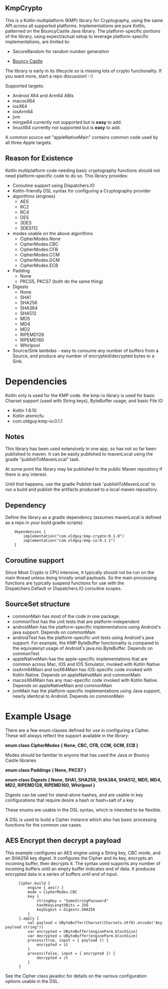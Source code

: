 ## KmpCrypto

This is a Kotlin multiplatform (KMP) library for Cryptography, using the same API across all supported platforms.  Implementations are pure Kotlin, patterned on the BouncyCastle Java library. The platform-specific portions of the library, using expect/actual setup to leverage platform-specific implementations, are limited to:

- SecureRandom for random number generation

- [Bouncy Castle](https://www.bouncycastle.org/)

The library is early in its lifecycle so is missing lots of crypto functionality. If you want more, start a repo discussion! :-) 

Supported targets:

- Android X64 and Arm64 ABIs
- macosX64
- iosX64
- iosArm64
- jvm
- mingw64 currently not supported but is **easy** to add.
- linuxX64 currently not supported but is **easy** to add.

A common source set "appleNativeMain" contains common code used by all three Apple targets. 

## Reason for Existence

Kotlin multiplatform code needing basic cryptography functions should not need platform-specific code to do so. This library provides:

- Coroutine support using Dispatchers.IO
- Kotlin-friendly DSL syntax for configuring a Cryptography provider
- algorithms (engines)
  - AES
  - RC2
  - RC4
  - DES
  - 3DES
  - 3DES112
- modes usable on the above algorithms
  - CipherModes.None
  - CipherModes.CBC
  - CipherModes.CFB
  - CipherModes.CCM
  - CipherModes.GCM
  - CipherModes.ECB
- Padding 
  - None
  - PKCS5, PKCS7 (both do the same thing)
- Digests
  - None
  - SHA1
  - SHA256
  - SHA384
  - SHA512
  - MD5
  - MD4
  - MD2
  - RIPEMD128
  - RIPEMD160
  - Whirlpool
- Source/Sink lambdas - easy to consume any number of buffers from a Source, and produce any number of encrypted/decrypted bytes to a Sink. 

# Dependencies

Kotlin only is used for the KMP code. the kmp-io library is used for basic Charset support (used with String keys), ByteBuffer usage, and basic File IO
- Kotlin 1.6.10
- Kotlin atomicfu
- com.oldguy:kmp-io:0.1.1

## Notes

This library has been used extensively in one app, so has not so far been published to maven. It can be easily published to mavenLocal using the gradle "publishToMavenLocal" task.

At some point the library may be published to the public Maven repository if there is any interest.

Until that happens, use the gradle Publish task 'publishToMavenLocal' to run a build and publish the artifacts produced to a local maven repository.

## Dependency

Define the library as a gradle dependency (assumes mavenLocal is defined as a repo in your build.gradle scripts):

```
    dependencies {
        implementation("com.oldguy:kmp-crypto:0.1.0")
        implementation("com.oldguy:kmp-io:0.1.1")
    }  
```

## Coroutine support

Since Most Crypto is CPU intensive, it typically should not be run on the main thread unless doing trivially small payloads. So the main processing functions are typically suspend functions for use with the Dispatchers.Default or Dispatchers.IO coroutine scopes.

## SourceSet structure

- commonMain has most of the code in one package.
- commonTest has the unit tests that are platform-independent
- androidMain has the platform-specific implementations using Android's java support. Depends on commonMain
- androidTest has the platform-specific unit tests using Android's java support. For example, the KMP ByteBuffer functionality is compared to the equivalenyt usage of Android's java.nio.ByteBuffer. Depends on commonTest
- appleNativeMain has the apple-specific implementations that are common across Mac, IOS and IOS Simulator,  invoked with Kotlin Native
- iosArm64Main and iosX64Main has IOS-specific code invoked with Kotlin Native. Depends on appleNativeMain and commonMain
- macosX64Main has any mac-specific code invoked with Kotlin Native. Depends on appleNativeMain and commonMain
- jvmMain has the platform-specific implementations using Java support, nearly identical to Android. Depends on commonMain

# Example Usage

There are a few enum classes defined for use in configuring a Cipher. These will always reflect the support available in the library:

**enum class CipherModes { None, CBC, CFB, CCM, GCM, ECB }**  

Modes should be familiar to anyone that has used the Java or Bouncy Castle libraries

**enum class Paddings { None, PKCS7 }** 

**enum class Digests { None, SHA1, SHA256, SHA384, SHA512, MD5, MD4, MD2, RIPEMD128, RIPEMD160, Whirlpool }**  

Digests can be used for stand-alone hashes, and are usable in key configurations that require desire a hash or hash+salt of a key

These enums are usable in the DSL syntax, which is intended to be flexible.

A DSL is used to build a Cipher instance which also has basic processing functions for the common use cases.

## AES Encrypt then decrypt a payload

This example configures an AES engine using a String key, CBC mode, and an SHA256 key digest. It configures the Cipher and its key, encrypts an incoming buffer, then decrypts it.  The syntax used supports any number of incoming buffers until an empty buffer indicates end of data. It produces encrypted data in a series of buffers until end of input.

```
      Cipher.build {
          engine { aes() }
          mode = CipherModes.CBC
          key {
              stringKey = "SomeStringPassword"
              hashKeyLengthBits = 256
              keyDigest = Digests.SHA256
          }
      }.apply {
          val payload = UByteBuffer(Charset(Charsets.Utf8).encode("Any payload string"))
          var encrypted = UByteBuffer(engineParm.blockSize)
          var decrypted = UByteBuffer(engineParm.blockSize)
          process(true, input = { payload }) {
              encrypted = it
          }
          process(false, input = { encrypted }) {
              decrypted = it
          }
      }
```

See the Cipher class javadoc for details on the various configuration options usable in the DSL.
